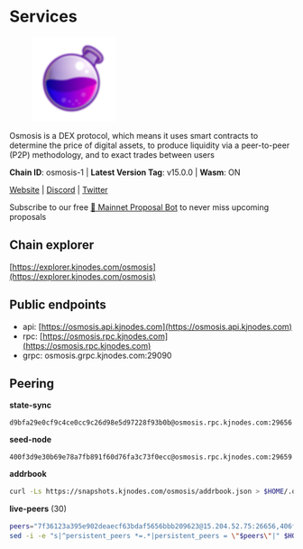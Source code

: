 # Services

<figure><img src="https://raw.githubusercontent.com/kj89/cosmos-images/main/logos/osmosis.png" width="150" alt=""><figcaption></figcaption></figure>

Osmosis is a DEX protocol, which means it uses smart contracts  to determine the price of digital assets, to produce liquidity  via a peer-to-peer (P2P) methodology, and to exact trades between users

**Chain ID**: osmosis-1 | **Latest Version Tag**: v15.0.0 | **Wasm**: ON

[Website](https://osmosis.zone) | [Discord](https://discord.gg/osmosis) | [Twitter](https://twitter.com/osmosiszone)



Subscribe to our free [🤖 Mainnet Proposal Bot](https://t.me/kjnodes_proposal_bot) to never miss upcoming proposals


## Chain explorer
[https://explorer.kjnodes.com/osmosis](https://explorer.kjnodes.com/osmosis)

## Public endpoints

* api: [https://osmosis.api.kjnodes.com](https://osmosis.api.kjnodes.com)
* rpc: [https://osmosis.rpc.kjnodes.com](https://osmosis.rpc.kjnodes.com)
* grpc: osmosis.grpc.kjnodes.com:29090

## Peering

**state-sync**

```text
d9bfa29e0cf9c4ce0cc9c26d98e5d97228f93b0b@osmosis.rpc.kjnodes.com:29656
```

**seed-node**

```text
400f3d9e30b69e78a7fb891f60d76fa3c73f0ecc@osmosis.rpc.kjnodes.com:29659
```

**addrbook**
```bash
curl -Ls https://snapshots.kjnodes.com/osmosis/addrbook.json > $HOME/.osmosisd/config/addrbook.json
```

**live-peers** (30)
```bash
peers="7f36123a395e902deaecf63bdaf5656bbb209623@15.204.52.75:26656,406f64a8d601e34d7311fd61ec87b0c7028bd230@138.201.23.39:46656,5696d9806c883beb725fb469d90039d921107b5b@116.202.209.186:26656,d4e6a9d74abbf4676c8fd2d58d27fc24b59056b9@143.198.22.206:26656,6b1dd134b30aeaeb2f21f33bd2cd0370a2275501@138.68.6.165:26656,a50c8dcd0e83032b5e29d5c5beef6e54ddafb508@35.83.253.164:26656,cb0ad76ff7ec6488073a710e528d893892b9fe56@54.218.158.147:26656,024a615ea051461357046c00f67eac6300b03215@65.108.128.240:26656,535b442ab48c404f217cb4e78500be068a35e4e9@51.89.219.185:26656,747d01891a83d6f759d88f9be07159c268b584b0@141.95.65.98:26656,34340a9151d4a97a850d2cd64d8778279faf3f96@194.163.181.100:26656,ac2fbcb5de633d136a942c28c3049e3edbc6e69a@85.239.233.61:2000,c61bf85fd330bb702b1f13f58dd3cf83c5363bf2@149.56.26.22:26656,b6ec9c7284b45eb912b01c192f7ffd8ef7508ec7@51.81.123.33:26656,3226b67b2bb9da41b633392a785e87e8f6749939@162.55.245.149:12000,8c5e9342661a728b810d82221152b2a2fce5018a@162.19.84.205:26656,8a0caf4581f135b1468408ec398d94573da02e8c@198.244.202.140:26656,3d311ac374e6953e97ee07c74a76f399394c3025@173.215.85.171:20000,f96947493f1edd08058afaeaef8f5830cc70b8f2@15.204.197.10:26656,807eda3abecff79df294d127cf58d6d5e07393ee@67.209.54.21:26656,c257db7b3a7f61688c6452d1e9dcfb3034e54fe8@143.198.98.144:26656,2048e1bc1f020fa210fb475e7a0ec0948919609f@185.217.125.64:26656,31d2c86f7957e2db91297e54c3b0456ea06c2250@173.67.177.115:26656,65f51ebf46256d829ae5903e9faf31dae35bdf46@65.109.64.245:26656,ef573bd8b519f9572798444f6c229ab0a3204bb8@5.9.94.24:26656,2904827f3ffa642bf7122d65cef27e1ab40a7346@35.74.104.174:16656,42f42a4b3527b927d5002d45abd37f66ecdd4861@51.178.74.75:16656,23d67702fc76a2f3b3f3b74876727934843cff94@195.14.6.2:26656,d9bfa29e0cf9c4ce0cc9c26d98e5d97228f93b0b@65.109.88.38:29656,7fc90a9c32c775ff685798c33fc06fe6d5009b26@202.61.229.102:26656"
sed -i -e "s|^persistent_peers *=.*|persistent_peers = \"$peers\"|" $HOME/.osmosisd/config/config.toml
```
